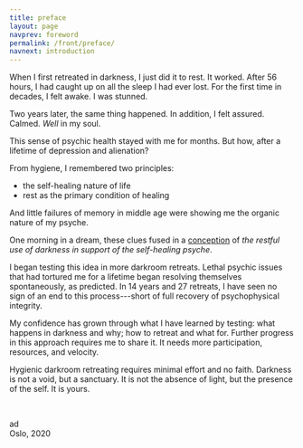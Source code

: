 ```yaml
---
title: preface
layout: page
navprev: foreword
permalink: /front/preface/
navnext: introduction
---
```


When I first retreated in darkness, I just did it to rest. It worked. After 56 hours, I had caught up on all the sleep I had ever lost. For the first time in decades, I felt awake. I was stunned.

Two years later, the same thing happened. In addition, I felt assured. Calmed. _Well_ in my soul. 

This sense of psychic health stayed with me for months. But how, after a lifetime of depression and alienation?

From hygiene, I remembered two principles:

- the self-healing nature of life
- rest as the primary condition of healing

And little failures of memory in middle age were showing me the organic nature of my psyche.

One morning in a dream, these clues fused in a [conception](/conjecture) of _the restful use of darkness in support of the self-healing psyche_.

I began testing this idea in more darkroom retreats. Lethal psychic issues that had tortured me for a lifetime began resolving themselves spontaneously, as predicted. In 14 years and 27 retreats, I have seen no sign of an end to this process---short of full recovery of psychophysical integrity.

My confidence has grown through what I have learned by testing: what happens in darkness and why; how to retreat and what for. Further progress in this approach requires me to share it. It needs more participation, resources, and velocity. 

Hygienic darkroom retreating requires minimal effort and no faith. Darkness is not a void, but a sanctuary. It is not the absence of light, but the presence of the self. It is yours.

&nbsp;

ad  
Oslo, 2020
